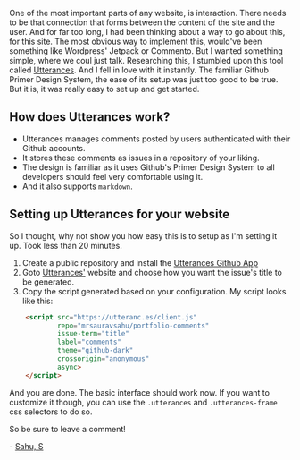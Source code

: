 One of the most important parts of any website, is interaction. There needs to be that connection that forms between the content of the site and the user. And for far too long, I had been thinking about a way to go about this, for this site. The most obvious way to implement this, would've been something like Wordpress' Jetpack or Commento. But I wanted something simple, where we coul just talk. Researching this, I stumbled upon this tool called [Utterances](https://utteranc.es/). And I fell in love with it instantly. The familiar Github Primer Design System, the ease of its setup was just too good to be true. But it is, it was really easy to set up and get started. 

## How does Utterances work?

- Utterances manages comments posted by users authenticated with their Github accounts. 
- It stores these comments as issues in a repository of your liking. 
- The design is familiar as it uses Github's Primer Design System to all developers should feel very comfortable using it.
- And it also supports `markdown`.

## Setting up Utterances for your website

So I thought, why not show you how easy this is to setup as I'm setting it up. Took less than 20 minutes.

1. Create a public repository and install the [Utterances Github App](https://github.com/apps/utterances)
2. Goto [Utterances'](https://utteranc.es/) website and choose how you want the issue's title to be generated.
3. Copy the script generated based on your configuration. My script looks like this:

```html
    <script src="https://utteranc.es/client.js"
            repo="mrsauravsahu/portfolio-comments"
            issue-term="title"
            label="comments"
            theme="github-dark"
            crossorigin="anonymous"
            async>
    </script>
``` 

And you are done. The basic interface should work now. If you want to customize it though, you can use the `.utterances` and `.utterances-frame` css selectors to do so.

So be sure to leave a comment! 

\- [Sahu, S](https://twitter.com/mrsauravsahu)